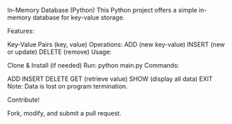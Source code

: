 In-Memory Database (Python)
This Python project offers a simple in-memory database for key-value storage.

Features:

Key-Value Pairs (key, value)
Operations:
ADD (new key-value)
INSERT (new or update)
DELETE (remove)
Usage:

Clone & Install (if needed)
Run: python main.py
Commands:

ADD <key> <value>
INSERT <key> <value>
DELETE <key>
GET <key> (retrieve value)
SHOW (display all data)
EXIT
Note: Data is lost on program termination.

Contribute!

Fork, modify, and submit a pull request.
